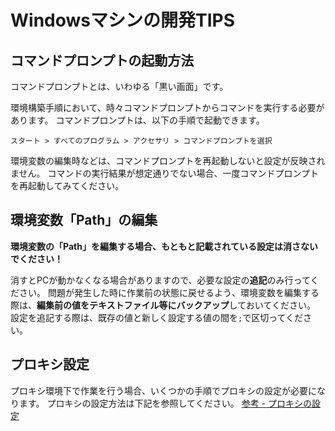 # Windowsマシンの開発TIPS

## コマンドプロンプトの起動方法

コマンドプロンプトとは、いわゆる「黒い画面」です。

環境構築手順において、時々コマンドプロンプトからコマンドを実行する必要があります。
コマンドプロンプトは、以下の手順で起動できます。

`スタート > すべてのプログラム > アクセサリ > コマンドプロンプトを選択`

環境変数の編集時などは、コマンドプロンプトを再起動しないと設定が反映されません。
コマンドの実行結果が想定通りでない場合、一度コマンドプロンプトを再起動してみてください。

## 環境変数「Path」の編集

**環境変数の「Path」を編集する場合、もともと記載されている設定は消さないでください！**

消すとPCが動かなくなる場合がありますので、必要な設定の**追記**のみ行ってください。
問題が発生した時に作業前の状態に戻せるよう、環境変数を編集する際は、**編集前の値をテキストファイル等にバックアップ**しておいてください。
設定を追記する際は、既存の値と新しく設定する値の間を`;`で区切ってください。

## プロキシ設定

プロキシ環境下で作業を行う場合、いくつかの手順でプロキシの設定が必要になります。
プロキシの設定方法は下記を参照してください。
[参考 - プロキシの設定](ProxyGuide.md)
